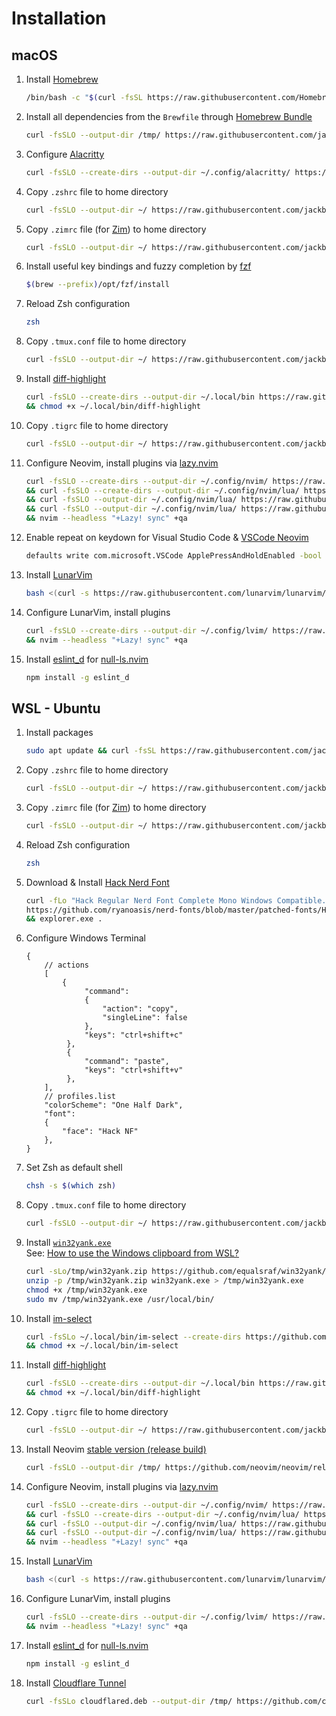 # Installation

## macOS
1. Install [Homebrew](https://brew.sh/)
   ```bash
   /bin/bash -c "$(curl -fsSL https://raw.githubusercontent.com/Homebrew/install/HEAD/install.sh)"
   ```
2. Install all dependencies from the `Brewfile` through [Homebrew Bundle](https://docs.brew.sh/Manpage#bundle-subcommand)
   ```bash
   curl -fsSLO --output-dir /tmp/ https://raw.githubusercontent.com/jackblackevo/dotfiles/master/macOS/Brewfile && brew bundle --file /tmp/Brewfile && rm /tmp/Brewfile
   ```
3. Configure [Alacritty](https://alacritty.org/)
   ```bash
   curl -fsSLO --create-dirs --output-dir ~/.config/alacritty/ https://raw.githubusercontent.com/jackblackevo/dotfiles/master/macOS/.config/alacritty/alacritty.yml
   ```
4. Copy `.zshrc` file to home directory
   ```bash
   curl -fsSLO --output-dir ~/ https://raw.githubusercontent.com/jackblackevo/dotfiles/master/macOS/.zshrc
   ```
5. Copy `.zimrc` file (for [Zim](https://zimfw.sh/)) to home directory
   ```bash
   curl -fsSLO --output-dir ~/ https://raw.githubusercontent.com/jackblackevo/dotfiles/master/macOS/.zimrc
   ```
6. Install useful key bindings and fuzzy completion by [fzf](https://github.com/junegunn/fzf#using-homebrew)
   ```bash
   $(brew --prefix)/opt/fzf/install
   ```
7. Reload Zsh configuration
   ```bash
   zsh
   ```
8. Copy `.tmux.conf` file to home directory
   ```bash
   curl -fsSLO --output-dir ~/ https://raw.githubusercontent.com/jackblackevo/dotfiles/master/.tmux.conf
   ```
9. Install [diff-highlight](https://github.com/git/git/tree/master/contrib/diff-highlight)
   ```bash
   curl -fsSLO --create-dirs --output-dir ~/.local/bin https://raw.githubusercontent.com/git/git/v2.13.2/contrib/diff-highlight/diff-highlight \
   && chmod +x ~/.local/bin/diff-highlight
   ```
10. Copy `.tigrc` file to home directory
    ```bash
    curl -fsSLO --output-dir ~/ https://raw.githubusercontent.com/jackblackevo/dotfiles/master/macOS/.tigrc
    ```
11. Configure Neovim, install plugins via [lazy.nvim](https://github.com/folke/lazy.nvim#-usage)
    ```bash
    curl -fsSLO --create-dirs --output-dir ~/.config/nvim/ https://raw.githubusercontent.com/jackblackevo/dotfiles/master/.config/nvim/init.lua \
    && curl -fsSLO --create-dirs --output-dir ~/.config/nvim/lua/ https://raw.githubusercontent.com/jackblackevo/dotfiles/master/.config/nvim/lua/plugins.lua \
    && curl -fsSLO --output-dir ~/.config/nvim/lua/ https://raw.githubusercontent.com/jackblackevo/dotfiles/master/.config/nvim/lua/settings.lua \
    && curl -fsSLO --output-dir ~/.config/nvim/lua/ https://raw.githubusercontent.com/jackblackevo/dotfiles/master/.config/nvim/lua/mappings.lua \
    && nvim --headless "+Lazy! sync" +qa
    ```
12. Enable repeat on keydown for Visual Studio Code & [VSCode Neovim](https://github.com/vscode-neovim/vscode-neovim#-installation)
    ```bash
    defaults write com.microsoft.VSCode ApplePressAndHoldEnabled -bool false
    ```
13. Install [LunarVim](https://www.lunarvim.org/)
    ```bash
    bash <(curl -s https://raw.githubusercontent.com/lunarvim/lunarvim/master/utils/installer/install.sh)
    ```
14. Configure LunarVim, install plugins
    ```bash
    curl -fsSLO --create-dirs --output-dir ~/.config/lvim/ https://raw.githubusercontent.com/jackblackevo/dotfiles/master/macOS/.config/lvim/config.lua \
    && nvim --headless "+Lazy! sync" +qa
    ```
15. Install [eslint_d](https://github.com/mantoni/eslint_d.js) for [null-ls.nvim](https://github.com/jose-elias-alvarez/null-ls.nvim)
    ```bash
    npm install -g eslint_d
    ```

## WSL - Ubuntu
1. Install packages  
   ```bash
   sudo apt update && curl -fsSL https://raw.githubusercontent.com/jackblackevo/dotfiles/master/Ubuntu/pkgs | xargs sudo apt install -y
   ```
2. Copy `.zshrc` file to home directory  
   ```bash
   curl -fsSLO --output-dir ~/ https://raw.githubusercontent.com/jackblackevo/dotfiles/master/Ubuntu/.zshrc
   ```
3. Copy `.zimrc` file (for [Zim](https://zimfw.sh/)) to home directory
   ```bash
   curl -fsSLO --output-dir ~/ https://raw.githubusercontent.com/jackblackevo/dotfiles/master/Ubuntu/.zimrc
   ```
4. Reload Zsh configuration  
   ```bash
   zsh
   ```
5. Download & Install [Hack Nerd Font](https://www.nerdfonts.com/font-downloads)
   ```bash
   curl -fLo "Hack Regular Nerd Font Complete Mono Windows Compatible.ttf" \
   https://github.com/ryanoasis/nerd-fonts/blob/master/patched-fonts/Hack/Regular/complete/Hack%20Regular%20Nerd%20Font%20Complete%20Mono%20Windows%20Compatible.ttf \
   && explorer.exe .
   ```
6. Configure Windows Terminal
   ```jsonc
   {
       // actions
       [
           {
                "command":
                {
                    "action": "copy",
                    "singleLine": false
                },
                "keys": "ctrl+shift+c"
            },
            {
                "command": "paste",
                "keys": "ctrl+shift+v"
            },
       ],
       // profiles.list
       "colorScheme": "One Half Dark",
       "font":
       {
           "face": "Hack NF"
       },
   }
   ```
7. Set Zsh as default shell
   ```bash
   chsh -s $(which zsh)
   ```
8. Copy `.tmux.conf` file to home directory
   ```bash
   curl -fsSLO --output-dir ~/ https://raw.githubusercontent.com/jackblackevo/dotfiles/master/.tmux.conf
   ```
9. Install [`win32yank.exe`](https://github.com/equalsraf/win32yank)  
   See: [How to use the Windows clipboard from WSL?](https://github.com/neovim/neovim/wiki/FAQ#how-to-use-the-windows-clipboard-from-wsl)
   ```bash
   curl -sLo/tmp/win32yank.zip https://github.com/equalsraf/win32yank/releases/download/v0.0.4/win32yank-x64.zip
   unzip -p /tmp/win32yank.zip win32yank.exe > /tmp/win32yank.exe
   chmod +x /tmp/win32yank.exe
   sudo mv /tmp/win32yank.exe /usr/local/bin/
   ```
10. Install [im-select](https://github.com/daipeihust/im-select#manual-download)
    ```bash
    curl -fsSLo ~/.local/bin/im-select --create-dirs https://github.com/daipeihust/im-select/raw/master/im-select-win/out/x64/im-select.exe \
    && chmod +x ~/.local/bin/im-select
    ```
11. Install [diff-highlight](https://github.com/git/git/tree/master/contrib/diff-highlight)
    ```bash
    curl -fsSLO --create-dirs --output-dir ~/.local/bin https://raw.githubusercontent.com/git/git/v2.13.2/contrib/diff-highlight/diff-highlight \
    && chmod +x ~/.local/bin/diff-highlight
    ```
12. Copy `.tigrc` file to home directory
    ```bash
    curl -fsSLO --output-dir ~/ https://raw.githubusercontent.com/jackblackevo/dotfiles/master/Ubuntu/.tigrc
    ```
13. Install Neovim [stable version (release build)](https://github.com/neovim/neovim/releases/tag/stable)
    ```bash
    curl -fsSLO --output-dir /tmp/ https://github.com/neovim/neovim/releases/download/stable/nvim-linux64.deb && sudo apt install /tmp/nvim-linux64.deb ; rm /tmp/nvim-linux64.deb
    ```
14. Configure Neovim, install plugins via [lazy.nvim](https://github.com/folke/lazy.nvim#-usage)
    ```bash
    curl -fsSLO --create-dirs --output-dir ~/.config/nvim/ https://raw.githubusercontent.com/jackblackevo/dotfiles/master/.config/nvim/init.lua \
    && curl -fsSLO --create-dirs --output-dir ~/.config/nvim/lua/ https://raw.githubusercontent.com/jackblackevo/dotfiles/master/.config/nvim/lua/plugins.lua \
    && curl -fsSLO --output-dir ~/.config/nvim/lua/ https://raw.githubusercontent.com/jackblackevo/dotfiles/master/.config/nvim/lua/settings.lua \
    && curl -fsSLO --output-dir ~/.config/nvim/lua/ https://raw.githubusercontent.com/jackblackevo/dotfiles/master/.config/nvim/lua/mappings.lua \
    && nvim --headless "+Lazy! sync" +qa
    ```
15. Install [LunarVim](https://www.lunarvim.org/)
    ```bash
    bash <(curl -s https://raw.githubusercontent.com/lunarvim/lunarvim/master/utils/installer/install.sh)
    ```
16. Configure LunarVim, install plugins
    ```bash
    curl -fsSLO --create-dirs --output-dir ~/.config/lvim/ https://raw.githubusercontent.com/jackblackevo/dotfiles/master/Ubuntu/.config/lvim/config.lua \
    && nvim --headless "+Lazy! sync" +qa
    ```
17. Install [eslint_d](https://github.com/mantoni/eslint_d.js) for [null-ls.nvim](https://github.com/jose-elias-alvarez/null-ls.nvim)
    ```bash
    npm install -g eslint_d
    ```
18. Install [Cloudflare Tunnel](https://developers.cloudflare.com/cloudflare-one/connections/connect-apps/)
    ```bash
    curl -fsSLo cloudflared.deb --output-dir /tmp/ https://github.com/cloudflare/cloudflared/releases/latest/download/cloudflared-linux-amd64.deb && sudo dpkg -i /tmp/cloudflared.deb ; rm /tmp/cloudflared.deb
    ```
